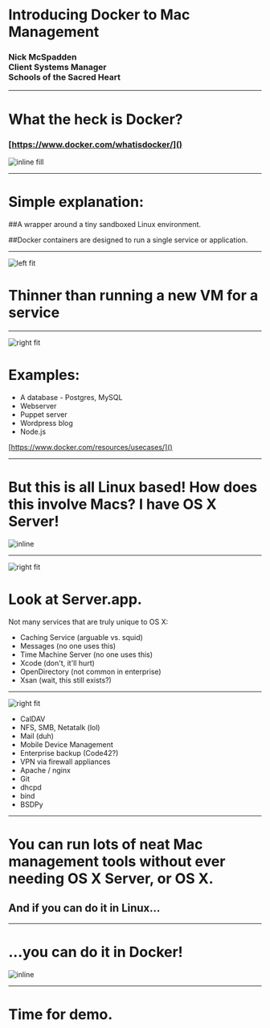 # Introducing Docker to Mac Management

### Nick McSpadden<br>Client Systems Manager<br>Schools of the Sacred Heart


---

# What the heck is Docker?

### [https://www.docker.com/whatisdocker/]()

![inline fill](docker.com.png)

---

# Simple explanation:
##A wrapper around a tiny sandboxed Linux environment.

##Docker containers are designed to run a single service or application.

---

![left fit](dockervsvms.png)

# Thinner than running a new VM for a service

---

![right fit](dockerrepos.png)

# Examples:

* A database - Postgres, MySQL
* Webserver
* Puppet server
* Wordpress blog
* Node.js

  
  
[https://www.docker.com/resources/usecases/]()

---

# But this is all Linux based! How does this involve Macs? I have OS X Server!

![inline](server.app.tiff)

---

![right fit](server.app_services.png)

# Look at Server.app.

Not many services that are truly unique to OS X:

* Caching Service (arguable vs. squid)
* Messages (no one uses this)
* Time Machine Server (no one uses this)
* Xcode (don't, it'll hurt)
* OpenDirectory (not common in enterprise)
* Xsan (wait, this still exists?)

---

![right fit](server.app_services.png)

* CalDAV
* NFS, SMB, Netatalk (lol)
* Mail (duh)
* Mobile Device Management
* Enterprise backup (Code42?)
* VPN via firewall appliances
* Apache / nginx
* Git
* dhcpd
* bind
* BSDPy

---

# You can run lots of neat Mac management tools without ever needing OS X Server, or OS X.

## And if you can do it in Linux...

---

# ...you can do it in Docker!

![inline](dockerlogo.jpg)

---

# Time for demo.